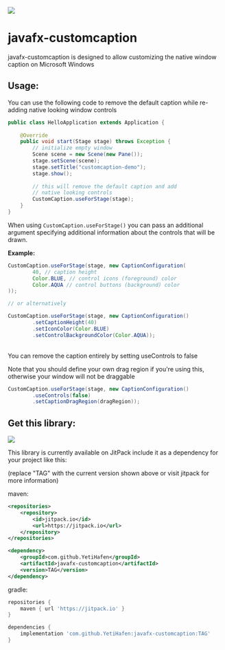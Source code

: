 [![](https://jitpack.io/v/YetiHafen/javafx-customcaption.svg)](https://jitpack.io/#YetiHafen/javafx-customcaption)


# javafx-customcaption

javafx-customcaption is designed to allow customizing
the native window caption on Microsoft Windows


## Usage:
You can use the following code to remove the default caption while re-adding
native looking window controls
```java
public class HelloApplication extends Application {
    
    @Override
    public void start(Stage stage) throws Exception {
        // initialize empty window
        Scene scene = new Scene(new Pane());
        stage.setScene(scene);
        stage.setTitle("customcaption-demo");
        stage.show();
        
        // this will remove the default caption and add 
        // native looking controls
        CustomCaption.useForStage(stage);
    }
}
```
When using `CustomCaption.useForStage()` you can pass an additional argument
specifying additional information about the controls that will be drawn.

**Example:**
```java
CustomCaption.useForStage(stage, new CaptionConfiguration(
        40, // caption height
        Color.BLUE, // control icons (foreground) color
        Color.AQUA // control buttons (background) color
));

// or alternatively

CustomCaption.useForStage(stage, new CaptionConfiguration()
        .setCaptionHeight(40)
        .setIconColor(Color.BLUE)
        .setControlBackgroundColor(Color.AQUA));
```
<br>
You can remove the caption entirely by setting useControls to false

Note that you should define your own drag region if you're using this, otherwise
your window will not be draggable 

```java
CustomCaption.useForStage(stage, new CaptionConfiguration()
        .useControls(false)
        .setCaptionDragRegion(dragRegion));
```

## Get this library:
[![](https://jitpack.io/v/YetiHafen/javafx-customcaption.svg)](https://jitpack.io/#YetiHafen/javafx-customcaption)

This library is currently available on JitPack include it as a dependency for your project like this:

(replace "TAG" with the current version shown above or visit jitpack for more information)

maven:
```xml
<repositories>
    <repository>
        <id>jitpack.io</id>
        <url>https://jitpack.io</url>
    </repository>
</repositories>
```
```xml
<dependency>
    <groupId>com.github.YetiHafen</groupId>
    <artifactId>javafx-customcaption</artifactId>
    <version>TAG</version>
</dependency>
```

gradle:
```groovy
repositories {
    maven { url 'https://jitpack.io' }
}
```
```groovy
dependencies {
    implementation 'com.github.YetiHafen:javafx-customcaption:TAG'
}
```
